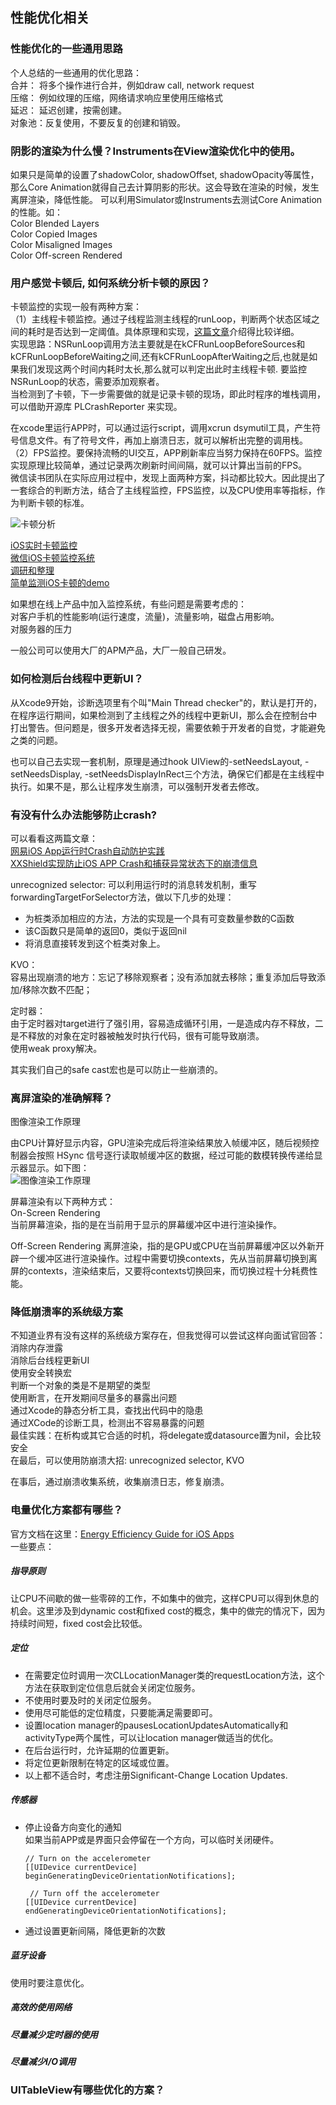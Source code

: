 ## 性能优化相关
### 性能优化的一些通用思路
个人总结的一些通用的优化思路：   
合并： 将多个操作进行合并，例如draw call, network request   
压缩： 例如纹理的压缩，网络请求响应里使用压缩格式   
延迟： 延迟创建，按需创建。   
对象池：反复使用，不要反复的创建和销毁。 

### 阴影的渲染为什么慢？Instruments在View渲染优化中的使用。
如果只是简单的设置了shadowColor, shadowOffset, shadowOpacity等属性，那么Core Animation就得自己去计算阴影的形状。这会导致在渲染的时候，发生离屏渲染，降低性能。
可以利用Simulator或Instruments去测试Core Animation的性能。如：  
Color Blended Layers  
Color Copied Images  
Color Misaligned Images  
Color Off-screen Rendered

### 用户感觉卡顿后, 如何系统分析卡顿的原因？
卡顿监控的实现一般有两种方案：  
（1）主线程卡顿监控。通过子线程监测主线程的runLoop，判断两个状态区域之间的耗时是否达到一定阈值。具体原理和实现，[这篇文章](http://www.tanhao.me/code/151113.html/)介绍得比较详细。  
实现思路：NSRunLoop调用方法主要就是在kCFRunLoopBeforeSources和kCFRunLoopBeforeWaiting之间,还有kCFRunLoopAfterWaiting之后,也就是如果我们发现这两个时间内耗时太长,那么就可以判定出此时主线程卡顿. 要监控NSRunLoop的状态，需要添加观察者。  
当检测到了卡顿，下一步需要做的就是记录卡顿的现场，即此时程序的堆栈调用，可以借助开源库 PLCrashReporter 来实现。   

在xcode里运行APP时，可以通过运行script，调用xcrun dsymutil工具，产生符号信息文件。有了符号文件，再加上崩溃日志，就可以解析出完整的调用栈。    
（2）FPS监控。要保持流畅的UI交互，APP刷新率应当努力保持在60FPS。监控实现原理比较简单，通过记录两次刷新时间间隔，就可以计算出当前的FPS。  
微信读书团队在实际应用过程中，发现上面两种方案，抖动都比较大。因此提出了一套综合的判断方法，结合了主线程监控，FPS监控，以及CPU使用率等指标，作为判断卡顿的标准。  

![卡顿分析](https://github.com/buptwsgprivate/iOSInterview/blob/master/Images/wechat-stuck.jpeg)  

[iOS实时卡顿监控](http://www.tanhao.me/code/151113.html/)  
[微信iOS卡顿监控系统](https://mp.weixin.qq.com/s?__biz=MzAwNDY1ODY2OQ==&mid=207890859&idx=1&sn=e98dd604cdb854e7a5808d2072c29162&scene=4#wechat_redirect)  
[调研和整理](https://github.com/aozhimin/iOS-Monitor-Platform)   
[简单监测iOS卡顿的demo](http://blog.csdn.net/game3108/article/details/51147946)  

如果想在线上产品中加入监控系统，有些问题是需要考虑的：  
对客户手机的性能影响(运行速度，流量)，流量影响，磁盘占用影响。  
对服务器的压力  

一般公司可以使用大厂的APM产品，大厂一般自己研发。  

### 如何检测后台线程中更新UI？
从Xcode9开始，诊断选项里有个叫"Main Thread checker"的，默认是打开的，在程序运行期间，如果检测到了主线程之外的线程中更新UI，那么会在控制台中打出警告。但问题是，很多开发者选择无视，需要依赖于开发者的自觉，才能避免之类的问题。  

也可以自己去实现一套机制，原理是通过hook UIView的-setNeedsLayout, -setNeedsDisplay, -setNeedsDisplayInRect三个方法，确保它们都是在主线程中执行。如果不是，那么让程序发生崩溃，可以强制开发者去修改。  

### 有没有什么办法能够防止crash?
可以看看这两篇文章：  
[网易iOS App运行时Crash自动防护实践](https://mp.weixin.qq.com/s?__biz=MzA3ODg4MDk0Ng==&mid=2651113088&idx=1&sn=10b28d7fbcdf0def1a47113e5505728d&chksm=844c6f5db33be64b57fc9b4013cdbb7122d7791f3bbca9b4b29e80cce295eb341b03a9fc0f2f&mpshare=1&scene=23&srcid=0207njmGS2HWHI0BZmpjNKhv%23rd)  
[XXShield实现防止iOS APP Crash和捕获异常状态下的崩溃信息](http://java.ctolib.com/ValiantCat-XXShield.html)  

unrecognized selector: 
可以利用运行时的消息转发机制，重写forwardingTargetForSelector方法，做以下几步的处理：  

* 为桩类添加相应的方法，方法的实现是一个具有可变数量参数的C函数
* 该C函数只是简单的返回0，类似于返回nil   
* 将消息直接转发到这个桩类对象上。  

KVO：  
容易出现崩溃的地方：忘记了移除观察者；没有添加就去移除；重复添加后导致添加/移除次数不匹配；

定时器：  
由于定时器对target进行了强引用，容易造成循环引用，一是造成内存不释放，二是不释放的对象在定时器被触发时执行代码，很有可能导致崩溃。  
使用weak proxy解决。  

其实我们自己的safe cast宏也是可以防止一些崩溃的。  

### 离屏渲染的准确解释？  
图像渲染工作原理

由CPU计算好显示内容，GPU渲染完成后将渲染结果放入帧缓冲区，随后视频控制器会按照 HSync 信号逐行读取帧缓冲区的数据，经过可能的数模转换传递给显示器显示。如下图：  
![图像渲染工作原理](https://github.com/buptwsgprivate/iOSInterview/blob/master/Images/图像渲染工作原理.png)  

屏幕渲染有以下两种方式：  
On-Screen Rendering  
当前屏幕渲染，指的是在当前用于显示的屏幕缓冲区中进行渲染操作。  

Off-Screen Rendering
离屏渲染，指的是GPU或CPU在当前屏幕缓冲区以外新开辟一个缓冲区进行渲染操作。过程中需要切换contexts，先从当前屏幕切换到离屏的contexts，渲染结束后，又要将contexts切换回来，而切换过程十分耗费性能。  

### 降低崩溃率的系统级方案  
不知道业界有没有这样的系统级方案存在，但我觉得可以尝试这样向面试官回答：  
消除内存泄露  
消除后台线程更新UI      
使用安全转换宏  
判断一个对象的类是不是期望的类型   
使用断言，在开发期间尽量多的暴露出问题  
通过Xcode的静态分析工具，查找出代码中的隐患  
通过XCode的诊断工具，检测出不容易暴露的问题  
最佳实践：在析构或其它合适的时机，将delegate或datasource置为nil，会比较安全   
在最后，可以使用防崩溃大招: unrecognized selector, KVO  

在事后，通过崩溃收集系统，收集崩溃日志，修复崩溃。

### 电量优化方案都有哪些？
官方文档在这里：[Energy Efficiency Guide for iOS Apps](https://developer.apple.com/library/content/documentation/Performance/Conceptual/EnergyGuide-iOS/index.html#//apple_ref/doc/uid/TP40015243)  
一些要点：  
##### 指导原则
让CPU不间歇的做一些零碎的工作，不如集中的做完，这样CPU可以得到休息的机会。这里涉及到dynamic cost和fixed cost的概念，集中的做完的情况下，因为持续时间短，fixed cost会比较低。

##### 定位  
* 在需要定位时调用一次CLLocationManager类的requestLocation方法，这个方法在获取到定位信息后就会关闭定位服务。  
* 不使用时要及时的关闭定位服务。  
* 使用尽可能低的定位精度，只要能满足需要即可。  
* 设置location manager的pausesLocationUpdatesAutomatically和activityType两个属性，可以让location manager做适当的优化。  
* 在后台运行时，允许延期的位置更新。  
* 将定位更新限制在特定的区域或位置。  
* 以上都不适合时，考虑注册Significant-Change Location Updates.  

##### 传感器
* 停止设备方向变化的通知  
  如果当前APP或是界面只会停留在一个方向，可以临时关闭硬件。  
  
  ```
  // Turn on the accelerometer
  [[UIDevice currentDevice] beginGeneratingDeviceOrientationNotifications];
  
   // Turn off the accelerometer
  [[UIDevice currentDevice] endGeneratingDeviceOrientationNotifications];
  ```   
  
* 通过设置更新间隔，降低更新的次数  

##### 蓝牙设备
使用时要注意优化。

##### 高效的使用网络
##### 尽量减少定时器的使用
##### 尽量减少I/O调用


### UITableView有哪些优化的方案？
